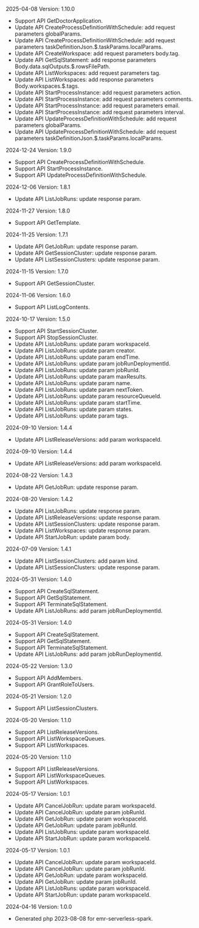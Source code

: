 2025-04-08 Version: 1.10.0
- Support API GetDoctorApplication.
- Update API CreateProcessDefinitionWithSchedule: add request parameters globalParams.
- Update API CreateProcessDefinitionWithSchedule: add request parameters taskDefinitionJson.$.taskParams.localParams.
- Update API CreateWorkspace: add request parameters body.tag.
- Update API GetSqlStatement: add response parameters Body.data.sqlOutputs.$.rowsFilePath.
- Update API ListWorkspaces: add request parameters tag.
- Update API ListWorkspaces: add response parameters Body.workspaces.$.tags.
- Update API StartProcessInstance: add request parameters action.
- Update API StartProcessInstance: add request parameters comments.
- Update API StartProcessInstance: add request parameters email.
- Update API StartProcessInstance: add request parameters interval.
- Update API UpdateProcessDefinitionWithSchedule: add request parameters globalParams.
- Update API UpdateProcessDefinitionWithSchedule: add request parameters taskDefinitionJson.$.taskParams.localParams.


2024-12-24 Version: 1.9.0
- Support API CreateProcessDefinitionWithSchedule.
- Support API StartProcessInstance.
- Support API UpdateProcessDefinitionWithSchedule.


2024-12-06 Version: 1.8.1
- Update API ListJobRuns: update response param.


2024-11-27 Version: 1.8.0
- Support API GetTemplate.


2024-11-25 Version: 1.7.1
- Update API GetJobRun: update response param.
- Update API GetSessionCluster: update response param.
- Update API ListSessionClusters: update response param.


2024-11-15 Version: 1.7.0
- Support API GetSessionCluster.


2024-11-06 Version: 1.6.0
- Support API ListLogContents.


2024-10-17 Version: 1.5.0
- Support API StartSessionCluster.
- Support API StopSessionCluster.
- Update API ListJobRuns: update param workspaceId.
- Update API ListJobRuns: update param creator.
- Update API ListJobRuns: update param endTime.
- Update API ListJobRuns: update param jobRunDeploymentId.
- Update API ListJobRuns: update param jobRunId.
- Update API ListJobRuns: update param maxResults.
- Update API ListJobRuns: update param name.
- Update API ListJobRuns: update param nextToken.
- Update API ListJobRuns: update param resourceQueueId.
- Update API ListJobRuns: update param startTime.
- Update API ListJobRuns: update param states.
- Update API ListJobRuns: update param tags.


2024-09-10 Version: 1.4.4
- Update API ListReleaseVersions: add param workspaceId.


2024-09-10 Version: 1.4.4
- Update API ListReleaseVersions: add param workspaceId.


2024-08-22 Version: 1.4.3
- Update API GetJobRun: update response param.


2024-08-20 Version: 1.4.2
- Update API ListJobRuns: update response param.
- Update API ListReleaseVersions: update response param.
- Update API ListSessionClusters: update response param.
- Update API ListWorkspaces: update response param.
- Update API StartJobRun: update param body.


2024-07-09 Version: 1.4.1
- Update API ListSessionClusters: add param kind.
- Update API ListSessionClusters: update response param.


2024-05-31 Version: 1.4.0
- Support API CreateSqlStatement.
- Support API GetSqlStatement.
- Support API TerminateSqlStatement.
- Update API ListJobRuns: add param jobRunDeploymentId.


2024-05-31 Version: 1.4.0
- Support API CreateSqlStatement.
- Support API GetSqlStatement.
- Support API TerminateSqlStatement.
- Update API ListJobRuns: add param jobRunDeploymentId.


2024-05-22 Version: 1.3.0
- Support API AddMembers.
- Support API GrantRoleToUsers.


2024-05-21 Version: 1.2.0
- Support API ListSessionClusters.


2024-05-20 Version: 1.1.0
- Support API ListReleaseVersions.
- Support API ListWorkspaceQueues.
- Support API ListWorkspaces.


2024-05-20 Version: 1.1.0
- Support API ListReleaseVersions.
- Support API ListWorkspaceQueues.
- Support API ListWorkspaces.


2024-05-17 Version: 1.0.1
- Update API CancelJobRun: update param workspaceId.
- Update API CancelJobRun: update param jobRunId.
- Update API GetJobRun: update param workspaceId.
- Update API GetJobRun: update param jobRunId.
- Update API ListJobRuns: update param workspaceId.
- Update API StartJobRun: update param workspaceId.


2024-05-17 Version: 1.0.1
- Update API CancelJobRun: update param workspaceId.
- Update API CancelJobRun: update param jobRunId.
- Update API GetJobRun: update param workspaceId.
- Update API GetJobRun: update param jobRunId.
- Update API ListJobRuns: update param workspaceId.
- Update API StartJobRun: update param workspaceId.


2024-04-16 Version: 1.0.0
- Generated php 2023-08-08 for emr-serverless-spark.


